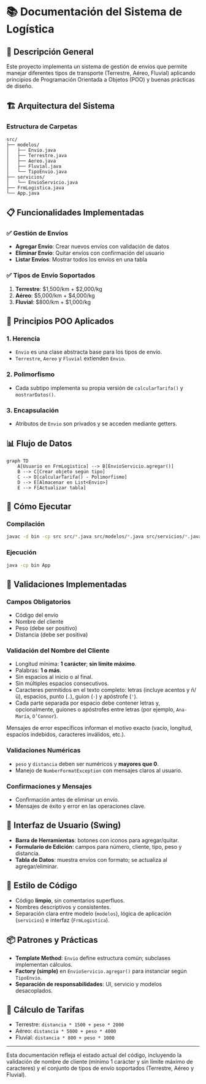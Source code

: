 # 📚 Documentación del Sistema de Logística

## 🎯 Descripción General

Este proyecto implementa un sistema de gestión de envíos que permite manejar diferentes tipos de transporte (Terrestre, Aéreo, Fluvial) aplicando principios de Programación Orientada a Objetos (POO) y buenas prácticas de diseño.

## 🏗️ Arquitectura del Sistema

### Estructura de Carpetas
```
src/
├── modelos/           
│   ├── Envio.java     
│   ├── Terrestre.java 
│   ├── Aereo.java     
│   ├── Fluvial.java   
│   └── TipoEnvio.java 
├── servicios/         
│   └── EnvioServicio.java
├── FrmLogistica.java  
└── App.java           
```

## 📋 Funcionalidades Implementadas

### ✅ Gestión de Envíos
- **Agregar Envío**: Crear nuevos envíos con validación de datos
- **Eliminar Envío**: Quitar envíos con confirmación del usuario
- **Listar Envíos**: Mostrar todos los envíos en una tabla

### ✅ Tipos de Envío Soportados
1. **Terrestre**: $1,500/km + $2,000/kg
2. **Aéreo**: $5,000/km + $4,000/kg
3. **Fluvial**: $800/km + $1,000/kg

## 🔧 Principios POO Aplicados

### 1. Herencia
- `Envio` es una clase abstracta base para los tipos de envío.
- `Terrestre`, `Aereo` y `Fluvial` extienden `Envio`.

### 2. Polimorfismo
- Cada subtipo implementa su propia versión de `calcularTarifa()` y `mostrarDatos()`.

### 3. Encapsulación
- Atributos de `Envio` son privados y se acceden mediante getters.

## 📊 Flujo de Datos

```mermaid
graph TD
    A[Usuario en FrmLogistica] --> B[EnvioServicio.agregar()]
    B --> C[Crear objeto según tipo]
    C --> D[calcularTarifa() - Polimorfismo]
    D --> E[Almacenar en List<Envio>]
    E --> F[Actualizar tabla]
```

## 🚀 Cómo Ejecutar

### Compilación
```bash
javac -d bin -cp src src/*.java src/modelos/*.java src/servicios/*.java
```

### Ejecución
```bash
java -cp bin App
```

## 📝 Validaciones Implementadas

### Campos Obligatorios
- Código del envío
- Nombre del cliente
- Peso (debe ser positivo)
- Distancia (debe ser positiva)

### Validación del Nombre del Cliente
- Longitud mínima: **1 carácter**; **sin límite máximo**.
- Palabras: **1 o más**.
- Sin espacios al inicio o al final.
- Sin múltiples espacios consecutivos.
- Caracteres permitidos en el texto completo: letras (incluye acentos y ñ/ü), espacios, punto (`.`), guion (`-`) y apóstrofe (`'`).
- Cada parte separada por espacio debe contener letras y, opcionalmente, guiones o apóstrofes entre letras (por ejemplo, `Ana-María`, `O’Connor`).

Mensajes de error específicos informan el motivo exacto (vacío, longitud, espacios indebidos, caracteres inválidos, etc.).

### Validaciones Numéricas
- `peso` y `distancia` deben ser numéricos y **mayores que 0**.
- Manejo de `NumberFormatException` con mensajes claros al usuario.

### Confirmaciones y Mensajes
- Confirmación antes de eliminar un envío.
- Mensajes de éxito y error en las operaciones clave.

## 🎨 Interfaz de Usuario (Swing)

- **Barra de Herramientas**: botones con iconos para agregar/quitar.
- **Formulario de Edición**: campos para número, cliente, tipo, peso y distancia.
- **Tabla de Datos**: muestra envíos con formato; se actualiza al agregar/eliminar.

## 🧼 Estilo de Código

- Código **limpio**, sin comentarios superfluos.
- Nombres descriptivos y consistentes.
- Separación clara entre modelo (`modelos`), lógica de aplicación (`servicios`) e interfaz (`FrmLogistica`).

## 📦 Patrones y Prácticas

- **Template Method**: `Envio` define estructura común; subclases implementan cálculos.
- **Factory (simple)** en `EnvioServicio.agregar()` para instanciar según `TipoEnvio`.
- **Separación de responsabilidades**: UI, servicio y modelos desacoplados.

## 🔁 Cálculo de Tarifas
- Terrestre: `distancia * 1500 + peso * 2000`
- Aéreo: `distancia * 5000 + peso * 4000`
- Fluvial: `distancia * 800 + peso * 1000`

---

Esta documentación refleja el estado actual del código, incluyendo la validación de nombre de cliente (mínimo 1 carácter y sin límite máximo de caracteres) y el conjunto de tipos de envío soportados (Terrestre, Aéreo y Fluvial).
